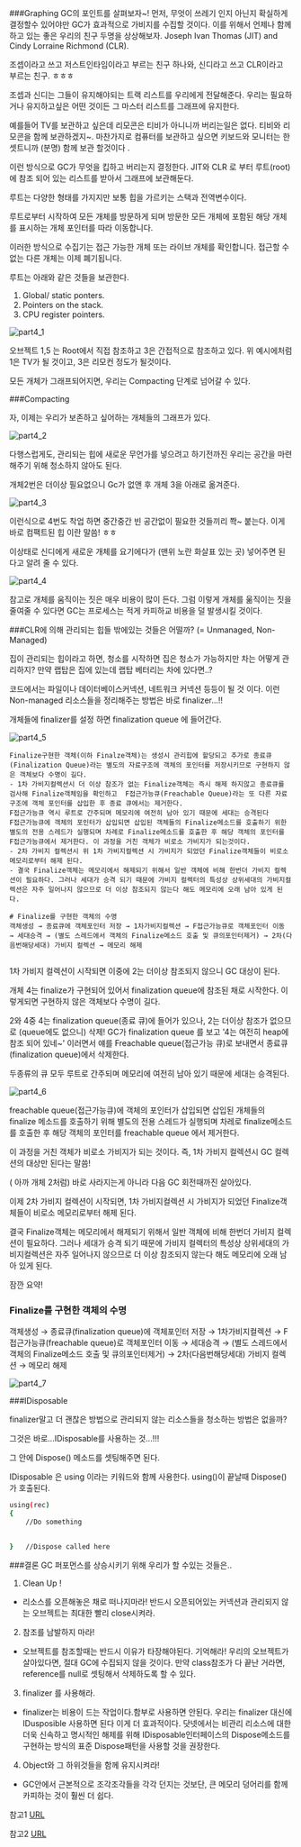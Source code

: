 ###Graphing
GC의 포인트를 살펴보자~!
먼저, 무엇이 쓰레기 인지 아닌지 확실하게 결정할수 있어야만 GC가 효과적으로 가비지를 수집할 것이다.
이를 위해서 언제나 함께 하고 있는 좋은 우리의 친구 두명을 상상해보자.
Joseph Ivan Thomas (JIT) and Cindy Lorraine Richmond (CLR).

조셉이라고 쓰고 저스트인타임이라고 부르는 친구 하나와, 신디라고 쓰고 CLR이라고 부르는 친구. ㅎㅎㅎ

조셉과 신디는 그들이 유지해야되는 트랙 리스트를 우리에게 전달해준다. 
우리는 필요하거나 유지하고싶은 어떤 것이든 그 마스터 리스트를 그래프에 유지한다. 

예를들어 TV를 보관하고 싶은데 리모콘은 티비가 아니니까 버리는일은 없다. 티비와 리모콘을 함께 보관하겠지~. 마찬가지로 컴퓨터를 보관하고 싶으면 키보드와 모니터는 한 셋트니까 (분명) 함께 보관 할것이다 .

이런 방식으로 GC가 무엇을 킵하고 버리는지 결정한다. JIT와 CLR 로 부터 루트(root)에 참조 되어 있는 리스트를 받아서 그래프에 보관해둔다.

루트는 다양한 형태를 가지지만 보통 힙을 가르키는 스택과 전역변수이다.

루트로부터 시작하여 모든 개체를 방문하게 되며 방문한 모든 개체에 포함된 해당 개체를 표시하는 개체 포인터를 따라 이동합니다. 

이러한 방식으로 수집기는 접근 가능한 개체 또는 라이브 개체를 확인합니다. 
접근할 수 없는 다른 개체는 이제 폐기됩니다.

루트는 아래와 같은 것들을 보관한다.

1. Global/ static ponters.
2. Pointers on the stack.
3. CPU register pointers.


![part4_1](http://www.c-sharpcorner.com/UploadFile/rmcochran/csharp_memory_401282006141834PM/Images/Stacking_Heaping1.gif)


오브젝트 1,5 는 Root에서 직접 참조하고 3은 간접적으로 참조하고 있다.
위 예시에처럼 1은 TV가 될 것이고, 3은 리모컨 정도가 될것이다.

모든 개체가 그래프되어지면, 우리는 Compacting 단계로 넘어갈 수 있다.

###Compacting

자, 이제는 우리가 보존하고 싶어하는 개체들의 그래프가 있다.

![part4_2](http://www.c-sharpcorner.com/UploadFile/rmcochran/csharp_memory_401282006141834PM/Images/Stacking_Heaping2.gif)

다행스럽게도, 관리되는 힙에 새로운 무언가를 넣으려고 하기전까진 우리는 공간을 마련해주기 위해 청소하지 않아도 된다. 


개체2번은 더이상 필요없으니 Gc가 없앤 후 개체 3을 아래로 옮겨준다.


![part4_3](http://www.c-sharpcorner.com/UploadFile/rmcochran/csharp_memory_401282006141834PM/Images/Stacking_Heaping3.gif)

이런식으로 4번도 착업 하면 중간중간 빈 공간없이 필요한 것들끼리 쫙~ 붙는다. 이게 바로 컴팩트된 힙 이란 말씀! ㅎㅎ

이상태로 신디에게 새로운 개체를 요기에다가 (맨위 노란 화살표 있는 곳) 넣어주면 된다고 알려 줄 수 있다.

![part4_4](http://www.c-sharpcorner.com/UploadFile/rmcochran/csharp_memory_401282006141834PM/Images/Stacking_Heaping5.gif)


참고로 개체를 움직이는 짓은 매우 비용이 많이 든다. 
그럼 이렇게 개체를 욺직이는 짓을 줄여줄 수 있다면  GC는 프로세스는 적게 카피하교 비용을 덜 발생시킬 것이다. 



###CLR에 의해 관리되는 힙들 밖에있는 것들은 어떨까? (= Unmanaged, Non-Managed)


집이 관리되는 힙이라고 하면, 청소를 시작하면 집은 청소가 가능하지만 차는 어떻게 관리하지? 만약 랩탑은 집에 있는데 랩탑 베터리는 차에 있다면..?

코드에서는 파일이나 데이터베이스커넥션, 네트워크 커넥션 등등이 될 것 이다.
이런 Non-managed 리소스들을 정리해주는 방법은 바로 finalizer...!!

개체들에 finalizer를 설정 하면 finalization queue 에 들어간다. 

![part4_5](http://www.c-sharpcorner.com/UploadFile/rmcochran/csharp_memory_401282006141834PM/Images/Stacking_Heaping6.gif)

```
Finalize구현한 객체(이하 Finalze객체)는 생성시 관리힙에 할당되고 추가로 종료큐(Finalization Queue)라는 별도의 자료구조에 객체의 포인터를 저장시키므로 구현하지 않은 객체보다 수명이 길다.
- 1차 가비지컬렉션시 더 이상 참조가 없는 Finalize객체는 즉시 해제 하지않고 종료큐를 검사해 Finalize객체임을 확인하고  F접근가능큐(Freachable Queue)라는 또 다른 자료구조에 객체 포인터를 삽입한 후 종료 큐에서는 제거한다.
F접근가능큐 역시 루트로 간주되며 메모리에 여전히 남아 있기 때문에 세대는 승격된다
F접근가능큐에 객체의 포인터가 삽입되면 삽입된 객체들의 Finalize메소드를 호출하기 위한 별도의 전용 스레드가 실행되며 차례로 Finalize메소드를 호출한 후 해당 객체의 포인터를 F접근가능큐에서 제거한다. 이 과정을 거친 객체가 비로소 가비지가 되는것이다.
- 2차 가비지 컬렉션시 위 1차 가비지컬렉션 시 가비지가 되었던 Finalize객체들이 비로소 메모리로부터 해제 된다.
- 결국 Finalize객체는 메모리에서 해제되기 위해서 일반 객체에 비해 한번더 가비지 컬렉션이 필요하다. 그러나 세대가 승격 되기 때문에 가비지 컬렉터의 특성상 상위세대의 가비지컬렉션은 자주 일어나지 않으므로 더 이상 참조되지 않는다 해도 메모리에 오래 남아 있게 된다.
 
# Finalize를 구현한 객체의 수명
객체생성 → 종료큐에 객체포인터 저장 → 1차가비지컬렉션 → F접근가능큐로 객체포인터 이동 → 세대승격 → (별도 스레드에서 객체의 Finalize메소드 호출 및 큐의포인터제거) → 2차(다음번해당세대) 가비지 컬렉션 → 메모리 해제


```

1차 가비지 컬렉션이 시작되면 
이중에 2는 더이상 참조되지 않으니 GC 대상이 된다.

개체 4는 finalize가 구현되어 있어서 finalization queue에 참조된 채로 시작한다. 
이렇게되면 구현하지 않은 객체보다 수명이 길다.


2와 4중 4는 finalization queue(종료 큐)에 들어가 있으나, 2는 더이상 참조가 없으므로 (queue에도 없으니) 삭제!
GC가 finalization queue 를 보고 '4는 여전히 heap에 참조 되어 있네~' 이러면서 얘를 Freachable queue(접근가능 큐)로 보내면서 종료큐 (finalization queue)에서 삭제한다.

두종류의 큐 모두 루트로 간주되며 메모리에 여전히 남아 있기 때문에 세대는 승격된다.



![part4_6](http://www.c-sharpcorner.com/UploadFile/rmcochran/csharp_memory_401282006141834PM/Images/Stacking_Heaping7.gif)

 freachable queue(접근가능큐)에 객체의 포인터가 삽입되면 삽입된 개체들의 finalize 메소드를 호출하기 위해 별도의 전용 스레드가 실행되며 차레로 finalize메소드를 호출한 후 해당 객체의 포인터를 freachable queue 에서 제거한다. 

이 과정을 거친 객체가 비로소 가비지가 되는 것이다. 즉, 1차 가비지 컬렉션시 GC 컬렉션의 대상만 된다는 말씀!

( 아까 개체 2처럼) 바로 사라지는게 아니라 다음 GC 회전때까진 살아있다.


이제 2차 가비지 컬렉션이 시작되면, 1차 가비지컬렉션 시 가비지가 되었던 Finalize객체들이 비로소 메모리로부터 해제 된다.

결국 Finalize객체는 메모리에서 해제되기 위해서 일반 객체에 비해 한번더 가비지 컬렉션이 필요하다. 그러나 세대가 승격 되기 때문에 가비지 컬렉터의 특성상 상위세대의 가비지컬렉션은 자주 일어나지 않으므로 더 이상 참조되지 않는다 해도 메모리에 오래 남아 있게 된다.


잠깐 요약!

### Finalize를 구현한 객체의 수명

객체생성 → 종료큐(finalization queue)에 객체포인터 저장 → 1차가비지컬렉션 → F접근가능큐(freachable queue)로 객체포인터 이동 → 세대승격 → (별도 스레드에서 객체의 Finalize메소드 호출 및 큐의포인터제거) → 2차(다음번해당세대) 가비지 컬렉션 → 메모리 해제


![part4_7](http://www.c-sharpcorner.com/UploadFile/rmcochran/csharp_memory_401282006141834PM/Images/Stacking_Heaping8.gif)


###IDisposable

finalizer말고 더 괜찮은 방법으로 관리되지 않는 리소스들을 청소하는 방법은 없을까?

그것은 바로...IDisposable를 사용하는 것...!!!

그 안에 Dispose() 메소드를 셋팅해주면 된다.

IDisposable 은 using 이라는 키워드와 함께 사용한다. using()이 끝날때  Dispose()가 호출된다.


```sh
using(rec)
{
    //Do something
    

}   //Dispose called here
```




###결론
GC 퍼포먼스를 상승시키기 위해 우리가 할 수있는 것들은..


1. Clean Up !
* 리소스를 오픈해놓은 채로 떠나지마라! 반드시 오픈되어있는 커넥션과 관리되지 않는 오브젝트는 최대한 빨리 close시켜라.

2. 참조를 남발하지 마라!
* 오브젝트를 참조할때는 반드시 이유가 타장해야된다.
기억해라! 우리의 오브젝트가 살아있다면, 절대 GC에 수집되지 않을 것이다. 만약 class참조가 다 끝난 거라면, reference를 null로 셋팅해서 삭제하도록 할 수 있다.

3. finalizer 를 사용해라.
* finalizer는 비용이 드는 작업이다.함부로 사용하면 안된다. 우리는 finalizer 대신에 IDusposible 사용하면 된다 이게 더 효과적이다.
닷넷에서는 비관리 리소스에 대한 더욱 신속하고 명시적인 해제를 위해 IDisposable인터페이스의 Dispose메소드를 구현하는 방식의 표준 Dispose패턴을 사용할 것을 권장한다.


4. Object와 그 하위것들을 함께 유지시켜라!
* GC안에서 근본적으로 조각조각들을 각각 던지는 것보단, 큰 메모리 덩어리를 함께 카피하는 것이 훨씬 더 쉽다.


참고1 [URL](http://www.c-sharpcorner.com/UploadFile/rmcochran/csharp_memory_401282006141834PM/csharp_memory_4.aspx)

참고2 [URL](http://blog.naver.com/softcool/110031255038)
